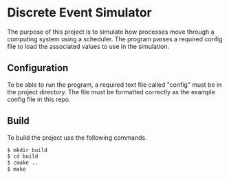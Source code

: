 # Discrete Event Simulator

The purpose of this project is to simulate how processes move through a computing system using a scheduler. The program parses a required config file to load the associated values to use in the simulation.

## Configuration
To be able to run the program, a required text file called "config" must be in the project directory. The file must be formatted correctly as the example config file in this repo.

## Build
To build the project use the following commands.
```bash
$ mkdir build
$ cd build
$ cmake ..
$ make
```
